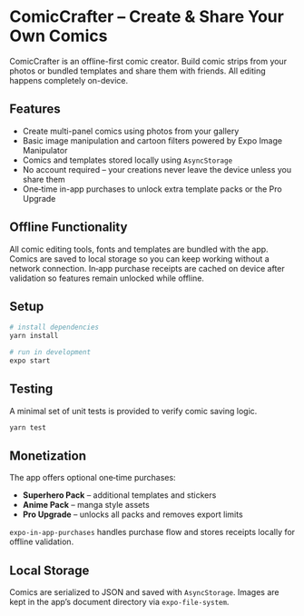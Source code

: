 # ComicCrafter – Create & Share Your Own Comics

ComicCrafter is an offline-first comic creator. Build comic strips from your photos or bundled templates and share them with friends. All editing happens completely on-device.

## Features
- Create multi-panel comics using photos from your gallery
- Basic image manipulation and cartoon filters powered by Expo Image Manipulator
- Comics and templates stored locally using `AsyncStorage`
- No account required – your creations never leave the device unless you share them
- One‑time in-app purchases to unlock extra template packs or the Pro Upgrade

## Offline Functionality
All comic editing tools, fonts and templates are bundled with the app. Comics are saved to local storage so you can keep working without a network connection. In‑app purchase receipts are cached on device after validation so features remain unlocked while offline.

## Setup
```bash
# install dependencies
yarn install

# run in development
expo start
```

## Testing
A minimal set of unit tests is provided to verify comic saving logic.
```bash
yarn test
```

## Monetization
The app offers optional one‑time purchases:
- **Superhero Pack** – additional templates and stickers
- **Anime Pack** – manga style assets
- **Pro Upgrade** – unlocks all packs and removes export limits

`expo-in-app-purchases` handles purchase flow and stores receipts locally for offline validation.

## Local Storage
Comics are serialized to JSON and saved with `AsyncStorage`. Images are kept in the app’s document directory via `expo-file-system`.
